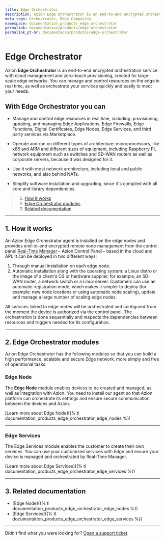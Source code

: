 ```yaml
---
title: Edge Orchestrator
description: Azion Edge Orchestrator is an end-to-end encrypted orchestration service with cloud management and zero-touch provisioning, created for large-scale Edge networks. Manage and control resources on the edge in real time and orchestrate your services quickly and easily to meet your needs.
meta_tags: Orchestrator, Edge Computing
namespace: documentation_products_edge_orchestrator
permalink: documentation/products/edge-orchestrator
permalink_pt-br: documentacao/produtos/edge-orchestrator
---
```

# Edge Orchestrator

Azion **Edge Orchestrator** is an end-to-end encrypted orchestration service with cloud management and zero-touch provisioning, created for large-scale edge networks. You can manage and control resources on the edge in real time, as well as orchestrate your services quickly and easily to meet your needs.

## With Edge Orchestrator you can

- Manage and control edge resources in real time, including: provisioning, updating, and managing Edge Applications, Edge Firewalls, Edge Functions, Digital Certificates, Edge Nodes, Edge Services, and third party services via Marketplace.

- Operate and run on different types of architecture: microprocessors, like x86 and ARM and different sizes of equipment, including Raspberry PI, network equipment such as switches and SD-WAN routers as well as corporate servers, because it was designed for it.

- Use it with most network architecture, including local and public networks, and also behind NATs.

- Simplify software installation and upgrading, since it's compiled with all core and library dependencies.


> 1. [How it works](#how-it-works)
> 2. [Edge Orchestrator modules](#modules)
> 3. [Related documentation](#related-documentation)

---

## 1. How it works 

An Azion Edge Orchestrator agent is installed on the edge nodes and provides end-to-end encrypted remote node management from the control panel [Real-Time Manager](https://manager.azion.com/) – Azion Control Panel – based in the cloud and API. It can be deployed in two different ways: 

1. Through manual installation on each edge node. 
2. Automatic installation along with the operating system: a Linux distro or the image of a client's OS or hardware supplier, for example, an SD-WAN router, a network switch or a Linux server. Customers can use an automatic registration mode, which makes it simpler to deploy (for example: new node locations or using automatic node scaling), update and manage a large number of scaling edge nodes.

All services linked to edge nodes will be orchestrated and configured from the moment the device is authorized via the control panel. The orchestration is done sequentially and respects the dependencies between resources and triggers needed for its configuration.

---

## 2. Edge Orchestrator modules 

Azion Edge Orchestrator has the following modules so that you can build a high performance, scalable and secure Edge network, more simply and free of operational tasks.

### Edge Node

The **Edge Node** module enables devices to be created and managed, as well as integration with Azion. You need to install our agent so that Azion platform can orchestrate its settings and ensure secure communication between the devices and Azion.

 [Learn more about Edge Node]({% tl documentation_products_edge_orchestrator_edge_nodes %})

---

### Edge Services

The Edge Services module enables the customer to create their own services. You can use your customized services with Edge and ensure your device is managed and orchestrated by Real-Time Manager.

[Learn more about Edge Services]({% tl documentation_products_edge_orchestrator_edge_services %})

---

## 3. Related documentation 

- [Edge Node]({% tl documentation_products_edge_orchestrator_edge_nodes %})
- [Edge Services]({% tl documentation_products_edge_orchestrator_edge_services %})

---

Didn't find what you were looking for? [Open a support ticket](https://tickets.azion.com/).
